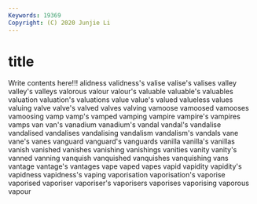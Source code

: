 ```yaml
---
Keywords: 19369
Copyright: (C) 2020 Junjie Li
---
```


# title

Write contents here!!!
alidness 
validness's 
valise 
valise's 
valises 
valley 
valley's 
valleys
valorous 
valour 
valour's 
valuable 
valuable's 
valuables 
valuation 
valuation's 
valuations 
value
value's 
valued 
valueless 
values 
valuing 
valve 
valve's 
valved 
valves 
valving
vamoose 
vamoosed 
vamooses 
vamoosing 
vamp 
vamp's 
vamped 
vamping 
vampire 
vampire's
vampires 
vamps 
van 
van's 
vanadium 
vanadium's 
vandal 
vandal's 
vandalise 
vandalised
vandalises 
vandalising 
vandalism 
vandalism's 
vandals 
vane 
vane's 
vanes 
vanguard 
vanguard's
vanguards 
vanilla 
vanilla's 
vanillas 
vanish 
vanished 
vanishes 
vanishing 
vanishings 
vanities
vanity 
vanity's 
vanned 
vanning 
vanquish 
vanquished 
vanquishes 
vanquishing 
vans 
vantage
vantage's 
vantages 
vape 
vaped 
vapes 
vapid 
vapidity 
vapidity's 
vapidness 
vapidness's
vaping 
vaporisation 
vaporisation's 
vaporise 
vaporised 
vaporiser 
vaporiser's 
vaporisers 
vaporises 
vaporising
vaporous 
vapour 
